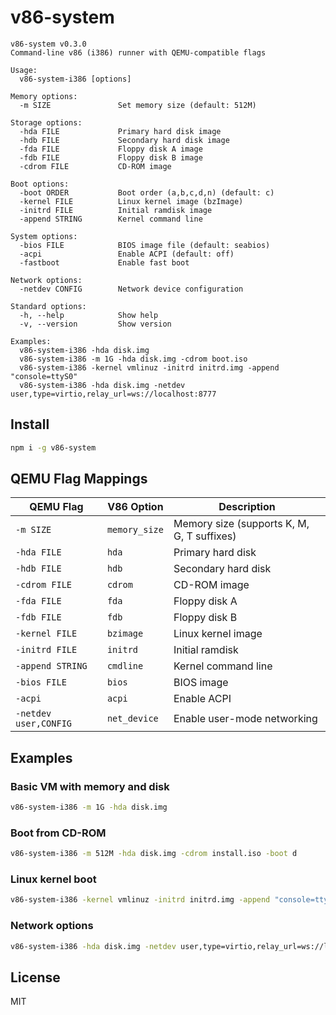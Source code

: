 # v86-system

```
v86-system v0.3.0
Command-line v86 (i386) runner with QEMU-compatible flags

Usage:
  v86-system-i386 [options]

Memory options:
  -m SIZE               Set memory size (default: 512M)

Storage options:
  -hda FILE             Primary hard disk image
  -hdb FILE             Secondary hard disk image
  -fda FILE             Floppy disk A image
  -fdb FILE             Floppy disk B image
  -cdrom FILE           CD-ROM image

Boot options:
  -boot ORDER           Boot order (a,b,c,d,n) (default: c)
  -kernel FILE          Linux kernel image (bzImage)
  -initrd FILE          Initial ramdisk image
  -append STRING        Kernel command line

System options:
  -bios FILE            BIOS image file (default: seabios)
  -acpi                 Enable ACPI (default: off)
  -fastboot             Enable fast boot

Network options:
  -netdev CONFIG        Network device configuration

Standard options:
  -h, --help            Show help
  -v, --version         Show version

Examples:
  v86-system-i386 -hda disk.img
  v86-system-i386 -m 1G -hda disk.img -cdrom boot.iso
  v86-system-i386 -kernel vmlinuz -initrd initrd.img -append "console=ttyS0"
  v86-system-i386 -hda disk.img -netdev user,type=virtio,relay_url=ws://localhost:8777

```

## Install

```bash
npm i -g v86-system
```

## QEMU Flag Mappings

| QEMU Flag | V86 Option | Description |
|-----------|------------|-------------|
| `-m SIZE` | `memory_size` | Memory size (supports K, M, G, T suffixes) |
| `-hda FILE` | `hda` | Primary hard disk |
| `-hdb FILE` | `hdb` | Secondary hard disk |
| `-cdrom FILE` | `cdrom` | CD-ROM image |
| `-fda FILE` | `fda` | Floppy disk A |
| `-fdb FILE` | `fdb` | Floppy disk B |
| `-kernel FILE` | `bzimage` | Linux kernel image |
| `-initrd FILE` | `initrd` | Initial ramdisk |
| `-append STRING` | `cmdline` | Kernel command line |
| `-bios FILE` | `bios` | BIOS image |
| `-acpi` | `acpi` | Enable ACPI |
| `-netdev user,CONFIG` | `net_device` | Enable user-mode networking |


## Examples

### Basic VM with memory and disk
```bash
v86-system-i386 -m 1G -hda disk.img
```

### Boot from CD-ROM
```bash
v86-system-i386 -m 512M -hda disk.img -cdrom install.iso -boot d
```

### Linux kernel boot
```bash
v86-system-i386 -kernel vmlinuz -initrd initrd.img -append "console=ttyS0 root=/dev/sda1"
```

### Network options
```bash
v86-system-i386 -hda disk.img -netdev user,type=virtio,relay_url=ws://localhost:8777
```

## License

MIT